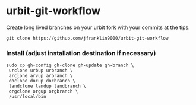 # urbit-git-workflow

Create long lived branches on your urbit fork with your commits at the tips.

	git clone https://github.com/jfranklin9000/urbit-git-workflow

### Install (adjust installation destination if necessary)

```
sudo cp gh-config gh-clone gh-update gh-branch \
 urclone urbup urbranch \
 arclone arvup arbranch \
 doclone docup docbranch \
 landclone landup landbranch \
 orgclone orgup orgbranch \
 /usr/local/bin
```
